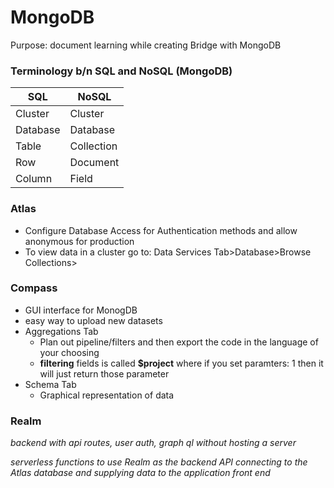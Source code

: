 # MongoDB

Purpose: document learning while creating Bridge with MongoDB

### Terminology b/n SQL and NoSQL (MongoDB)

| SQL      | NoSQL      |
| -------- | ---------- |
| Cluster  | Cluster    |
| Database | Database   |
| Table    | Collection |
| Row      | Document   |
| Column   | Field      |

### Atlas

- Configure Database Access for Authentication methods and allow anonymous for production
- To view data in a cluster go to: Data Services Tab>Database>Browse Collections>

### Compass

- GUI interface for MonogDB
- easy way to upload new datasets
- Aggregations Tab
  - Plan out pipeline/filters and then export the code in the language of your choosing
  - **filtering** fields is called **$project** where if you set paramters: 1 then it will just return those parameter
- Schema Tab
  - Graphical representation of data

### Realm

_backend with api routes, user auth, graph ql without hosting a server_

_serverless functions to use Realm as the backend API connecting to the Atlas database and supplying data to the application front end_
